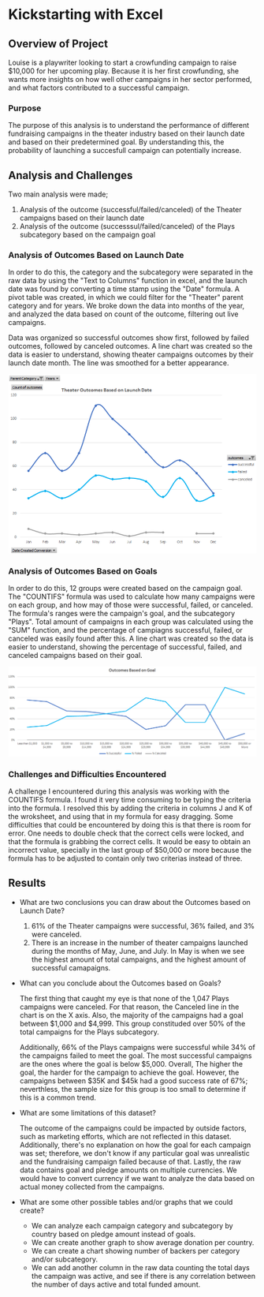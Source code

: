 # Kickstarting with Excel

## Overview of Project

Louise is a playwriter looking to start a crowfunding campaign to raise $10,000 for her upcoming play. 
Because it is her first crowfunding, she wants more insights on how well other campaigns in her sector performed, and what factors contributed to a successful campaign.

### Purpose

The purpose of this analysis is to understand the performance of different fundraising campaigns in the theater industry based on their launch date and based on their predetermined goal. 
By understanding this, the probability of launching a succesfull campaign can potentially increase.

## Analysis and Challenges

Two main analysis were made;

1. Analysis of the outcome (successful/failed/canceled) of the Theater campaigns based on their launch date
2. Analysis of the outcome (successsul/failed/canceled) of the Plays subcategory based on the campaign goal 

### Analysis of Outcomes Based on Launch Date

In order to do this, the category and the subcategory were separated in the raw data by using the "Text to Columns" function in excel, and the launch date was found by converting a time stamp using the "Date" formula.
A pivot table was created, in which we could filter for the "Theater" parent category and for years. We broke down the data into months of the year, and analyzed the data based on count of the outcome, filtering out live campaigns.

Data was organized so successful outcomes show first, followed by failed outcomes, followed by canceled outcomes.
A line chart was created so the data is easier to understand, showing theater campaigns outcomes by their launch date month. The line was smoothed for a better appearance.

![](Resources/Theater_Outcomes_vs_Launch.png)

### Analysis of Outcomes Based on Goals

In order to do this, 12 groups were created based on the campaign goal. The "COUNTIFS" formula was used to calculate how many campaigns were on each group, and how may of those were successful, failed, or canceled.
The formula's ranges were the campaign's goal, and the subcategory "Plays".
Total amount of campaigns in each group was calculated using the "SUM" function, and the percentage of campiagns successful, failed, or canceled was easily found after this. 
A line chart was created so the data is easier to understand, showing the percentage of successful, failed, and canceled campaigns based on their goal.

![](Resources/Outcomes_vs_Goals.png)

### Challenges and Difficulties Encountered

A challenge I encountered during this analysis was working with the COUNTIFS formula. I found it very time consuming to be typing the criteria into the formula. 
I resolved this by adding the criteria in columns J and K of the wroksheet, and using that in my formula for easy dragging. 
Some difficulties that could be encountered by doing this is that there is room for error. One needs to double check that the correct cells were locked, and that the formula is grabbing the correct cells.
It would be easy to obtain an incorrect value, specially in the last group of $50,000 or more because the formula has to be adjusted to contain only two criterias instead of three. 

## Results

- What are two conclusions you can draw about the Outcomes based on Launch Date?

  1. 61% of the Theater campaigns were successful, 36% failed, and 3% were canceled.
  2. There is an increase in the number of theater campaigns launched during the months of May, June, and July. In May is when we see the highest amount of total campaigns, and the highest amount of successful camapaigns.

- What can you conclude about the Outcomes based on Goals?

  The first thing that caught my eye is that none of the 1,047 Plays campaigns were canceled. For that reason, the Canceled line in the chart is on the X axis.
  Also, the majority of the campaigns had a goal between $1,000 and $4,999. This group constituded over 50% of the total campaigns for the Plays subcategory.
  
  Additionally, 66% of the Plays campaigns were successful while 34% of the campaigns failed to meet the goal.
  The most successful campaigns are the ones where the goal is below $5,000. Overall, The higher the goal, the harder for the campaign to achieve the goal. However, the campaigns between $35K and $45k had a good success rate of 67%; neverthless, the sample size for this group is too small to determine if this is a common  trend.

- What are some limitations of this dataset?

  The outcome of the campaigns could be impacted by outside factors, such as marketing efforts, which are not reflected in this dataset.
  Additionally, there's no explanation on how the goal for each campaign was set; therefore, we don't know if any particular goal was unrealistic and the fundraising campaign failed  because of that.
  Lastly, the raw data contains goal and pledge amounts on multiple currencies. We would have to convert currency if we want to analyze the data based on actual money collected from the campaigns.


- What are some other possible tables and/or graphs that we could create?
  
  - We can analyze each campaign category and subcategory by country based on pledge amount instead of goals.
  - We can create another graph to show average donation per country.
  - We can create a chart showing number of backers per category and/or subcategory.
  - We can add another column in the raw data counting the total days the campaign was active, and see if there is any correlation between the number of days active and total funded amount.
